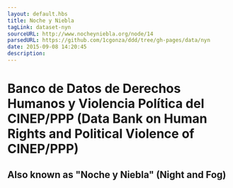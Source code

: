 ```yaml
---
layout: default.hbs
title: Noche y Niebla
tagLink: dataset-nyn
sourceURL: http://www.nocheyniebla.org/node/14
parsedURL: https://github.com/1cgonza/ddd/tree/gh-pages/data/nyn
date: 2015-09-08 14:20:45
description:
---
```

# Banco de Datos de Derechos Humanos y Violencia Política del CINEP/PPP (Data Bank on Human Rights and Political Violence of CINEP/PPP)

## Also known as "Noche y Niebla" (Night and Fog)
